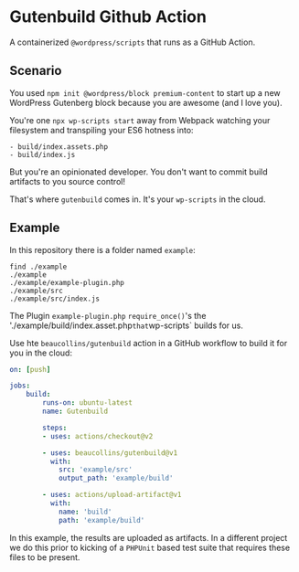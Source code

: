 # Gutenbuild Github Action

A containerized `@wordpress/scripts` that runs as a GitHub Action.

## Scenario

You used `npm init @wordpress/block premium-content` to start up a new WordPress Gutenberg block because you are awesome (and I love you).

You're one `npx wp-scripts start` away from Webpack watching your filesystem and transpiling your ES6 hotness into:

```
- build/index.assets.php
- build/index.js
```

But you're an opinionated developer. You don't want to commit build artifacts to you source control!

That's where `gutenbuild` comes in. It's your `wp-scripts` in the cloud.

## Example

In this repository there is a folder named `example`:

```
find ./example
./example
./example/example-plugin.php
./example/src
./example/src/index.js
```

The Plugin `example-plugin.php` `require_once()`'s the './example/build/index.asset.php` that `wp-scripts` builds for us.

Use hte `beaucollins/gutenbuild` action in a GitHub workflow to build it for you in the cloud:

```yml
on: [push]

jobs:
    build:
        runs-on: ubuntu-latest
        name: Gutenbuild

        steps:
        - uses: actions/checkout@v2

        - uses: beaucollins/gutenbuild@v1
          with:
            src: 'example/src'
            output_path: 'example/build'

        - uses: actions/upload-artifact@v1
          with:
            name: 'build'
            path: 'example/build'

```

In this example, the results are uploaded as artifacts. In a different project we do this prior to kicking of a `PHPUnit` based test suite that requires these files to be present.

